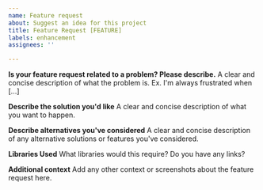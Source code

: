 ```yaml
---
name: Feature request
about: Suggest an idea for this project
title: Feature Request [FEATURE]
labels: enhancement
assignees: ''

---
```


**Is your feature request related to a problem? Please describe.**
A clear and concise description of what the problem is. Ex. I'm always frustrated when [...]

**Describe the solution you'd like**
A clear and concise description of what you want to happen.

**Describe alternatives you've considered**
A clear and concise description of any alternative solutions or features you've considered.

**Libraries Used**
What libraries would this require? Do you have any links?

**Additional context**
Add any other context or screenshots about the feature request here.
